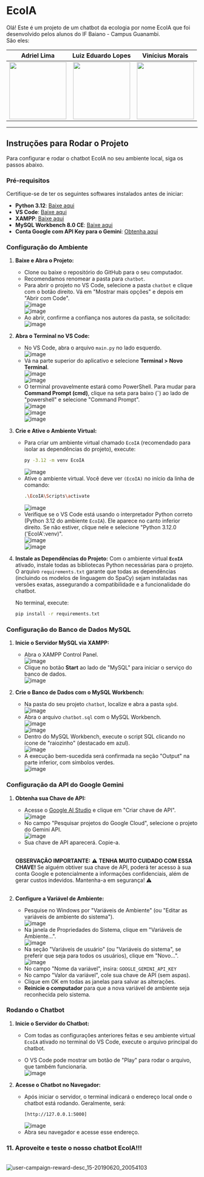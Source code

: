 # EcoIA
Olá! Este é um projeto de um chatbot da ecologia por nome EcoIA que foi desenvolvido pelos alunos do IF Baiano - Campus Guanambi.<br>
São eles: 

| Adriel Lima                                                                                   | Luiz Eduardo Lopes                                                                                 | Vinícius Morais                                                                                 |
| :---------------------------------------------------------------------------------------------: | :---------------------------------------------------------------------------------------------: | :---------------------------------------------------------------------------------------------: |
| <a href="https://www.instagram.com/wrttdriel/"><img src="https://github.com/user-attachments/assets/45e6c560-ff1b-4bd7-9ea0-2ec6b8cfc48a" width="150" height="150"></a> | <a href="https://www.instagram.com/luyzx_05/"><img src="https://github.com/user-attachments/assets/2492ec2f-3dd4-4b91-aede-0c1dbc602695" width="150" height="150"></a> | <a href="https://www.instagram.com/wtfvinaa/"><img src="https://github.com/user-attachments/assets/ed14cfb8-6721-43e9-a474-da1c94e16ee5" width="150" height="150"></a> |

---

## Instruções para Rodar o Projeto

Para configurar e rodar o chatbot EcoIA no seu ambiente local, siga os passos abaixo.

### Pré-requisitos

Certifique-se de ter os seguintes softwares instalados antes de iniciar:

* **Python 3.12**: [Baixe aqui](https://www.python.org/downloads/release/python-3120/)
* **VS Code**: [Baixe aqui](https://code.visualstudio.com/download)
* **XAMPP**: [Baixe aqui](https://www.apachefriends.org/pt_br/download.html)
* **MySQL Workbench 8.0 CE**: [Baixe aqui](https://dev.mysql.com/downloads/workbench/)
* **Conta Google com API Key para o Gemini**: [Obtenha aqui](https://aistudio.google.com/apikey)

### Configuração do Ambiente

1.  **Baixe e Abra o Projeto:**
    * Clone ou baixe o repositório do GitHub para o seu computador.
    * Recomendamos renomear a pasta para `chatbot`.
    * Para abrir o projeto no VS Code, selecione a pasta `chatbot` e clique com o botão direito. Vá em "Mostrar mais opções" e depois em "Abrir com Code".<br>
        ![image](https://github.com/user-attachments/assets/637e19b7-95ef-4f4e-9f2f-cf1bfa7040f7)<br>
        ![image](https://github.com/user-attachments/assets/47960288-5148-40be-97ce-df01809d1980)<br>
    * Ao abrir, confirme a confiança nos autores da pasta, se solicitado:<br>
        ![image](https://github.com/user-attachments/assets/bc4daeb9-b84f-4ada-837a-51215a025efd)

2.  **Abra o Terminal no VS Code:**
    * No VS Code, abra o arquivo `main.py` no lado esquerdo.<br>
        ![image](https://github.com/user-attachments/assets/13c42d7c-13d5-41fd-ae80-75f5c20af962)
    * Vá na parte superior do aplicativo e selecione **Terminal > Novo Terminal**.<br>
        ![image](https://github.com/user-attachments/assets/27569e8b-1ac0-4e7a-b600-ad85890bafc4)<br>
        ![image](https://github.com/user-attachments/assets/c76451a6-8252-4808-91ad-cd31fe61fe9b)<br>
    * O terminal provavelmente estará como PowerShell. Para mudar para **Command Prompt (cmd)**, clique na seta para baixo (ˇ) ao lado de "powershell" e selecione "Command Prompt".<br>
        ![image](https://github.com/user-attachments/assets/06a7a9cc-b192-437e-b4db-abee67938afe)<br>
        ![image](https://github.com/user-attachments/assets/81855581-1b0f-4807-8170-25d60e18cd98)<br>
        ![image](https://github.com/user-attachments/assets/8ff96cf7-a273-42d0-8bbc-1594054b3eb1)

3.  **Crie e Ative o Ambiente Virtual:**
    * Para criar um ambiente virtual chamado `EcoIA` (recomendado para isolar as dependências do projeto), execute:
        ```bash
        py -3.12 -m venv EcoIA
        ```
        ![image](https://github.com/user-attachments/assets/81281276-7d51-4ec7-96ce-03a051240a5d)
    * Ative o ambiente virtual. Você deve ver `(EcoIA)` no início da linha de comando:<br>
        ```bash
        .\EcoIA\Scripts\activate
        ```
        ![image](https://github.com/user-attachments/assets/64667b8a-891e-4f9c-a377-1f481c45ea4b)
    * Verifique se o VS Code está usando o interpretador Python correto (Python 3.12 do ambiente `EcoIA`). Ele aparece no canto inferior direito. Se não estiver, clique nele e selecione "Python 3.12.0 ('EcoIA':venv)".<br>
        ![image](https://github.com/user-attachments/assets/f20aa7ae-2743-4363-b120-db727df2577b)<br>
        ![image](https://github.com/user-attachments/assets/e6c3e9ae-e026-47d5-a5c5-4f691a7ccefd)

4.  **Instale as Dependências do Projeto:**
    Com o ambiente virtual **`EcoIA`** ativado, instale todas as bibliotecas Python necessárias para o projeto. O arquivo `requirements.txt` garante que todas as dependências (incluindo os modelos de linguagem do SpaCy) sejam instaladas nas versões exatas, assegurando a compatibilidade e a funcionalidade do chatbot.

    No terminal, execute:
    ```bash
    pip install -r requirements.txt
    ```

### Configuração do Banco de Dados MySQL

1.  **Inicie o Servidor MySQL via XAMPP:**
    * Abra o XAMPP Control Panel.<br>
        ![image](https://github.com/user-attachments/assets/ba04212d-18c2-450e-b7b9-505ba6b9ca67)<br>
    * Clique no botão **Start** ao lado de "MySQL" para iniciar o serviço do banco de dados.<br>
        ![image](https://github.com/user-attachments/assets/66e2e501-3b38-49ad-982b-fbd4f8fb1f64)

2.  **Crie o Banco de Dados com o MySQL Workbench:**
    * Na pasta do seu projeto `chatbot`, localize e abra a pasta `sgbd`.<br>
        ![image](https://github.com/user-attachments/assets/3813ce80-16f7-4950-af6f-e63f2badebc2)<br>
    * Abra o arquivo `chatbot.sql` com o MySQL Workbench.<br>
        ![image](https://github.com/user-attachments/assets/72d4d829-8bcd-4c6d-b27e-f66834003d75)<br>
        ![image](https://github.com/user-attachments/assets/ff19ea6a-e38f-4ccc-9e86-0ea85a75ac90)<br>
    * Dentro do MySQL Workbench, execute o script SQL clicando no ícone de "raiozinho" (destacado em azul).<br>
        ![image](https://github.com/user-attachments/assets/edad63cc-f7eb-41aa-b153-93f0e6aef44b)<br>
    * A execução bem-sucedida será confirmada na seção "Output" na parte inferior, com símbolos verdes.<br>
        ![image](https://github.com/user-attachments/assets/f04a2976-5111-4aed-91a8-aa029ef5dd52)

### Configuração da API do Google Gemini

1.  **Obtenha sua Chave de API:**
    * Acesse o [Google AI Studio](https://aistudio.google.com/apikey) e clique em "Criar chave de API".<br>
        ![image](https://github.com/user-attachments/assets/890ec6fd-e582-4e34-b196-7befa2c661d7)<br>
    * No campo "Pesquisar projetos do Google Cloud", selecione o projeto do Gemini API.<br>
        ![image](https://github.com/user-attachments/assets/5e34cc08-1935-427e-9c6c-872003091238)<br>
    * Sua chave de API aparecerá. Copie-a.

    <br>**OBSERVAÇÃO IMPORTANTE:** ⚠️ **TENHA MUITO CUIDADO COM ESSA CHAVE!** Se alguém obtiver sua chave de API, poderá ter acesso à sua conta Google e potencialmente a informações confidenciais, além de gerar custos indevidos. Mantenha-a em segurança! ⚠️<br><br>

2.  **Configure a Variável de Ambiente:**
    * Pesquise no Windows por "Variáveis de Ambiente" (ou "Editar as variáveis de ambiente do sistema").<br>
        ![image](https://github.com/user-attachments/assets/04f78028-5b99-4f53-90eb-c8c3cc9470c0)<br>
    * Na janela de Propriedades do Sistema, clique em "Variáveis de Ambiente...".<br>
        ![image](https://github.com/user-attachments/assets/193d2545-f4ad-421e-9823-77ab66222ea5)<br>
    * Na seção "Variáveis de usuário" (ou "Variáveis do sistema", se preferir que seja para todos os usuários), clique em "Novo...".<br>
        ![image](https://github.com/user-attachments/assets/d56145d2-a561-4548-b96a-a974c98e23b9)<br>
    * No campo "Nome da variável", insira: `GOOGLE_GEMINI_API_KEY`
    * No campo "Valor da variável", cole sua chave de API (sem aspas).
    * Clique em OK em todas as janelas para salvar as alterações.
    * **Reinicie o computador** para que a nova variável de ambiente seja reconhecida pelo sistema.

### Rodando o Chatbot

1.  **Inicie o Servidor do Chatbot:**
    * Com todas as configurações anteriores feitas e seu ambiente virtual `EcoIA` ativado no terminal do VS Code, execute o arquivo principal do chatbot. 

    * O VS Code pode mostrar um botão de "Play" para rodar o arquivo, que também funcionaria.<br>
        ![image](https://github.com/user-attachments/assets/1142e0ab-cdba-470d-b59b-62154bd3d1e8)

2.  **Acesse o Chatbot no Navegador:**
    * Após iniciar o servidor, o terminal indicará o endereço local onde o chatbot está rodando. Geralmente, será:
        ```
        [http://127.0.0.1:5000]
        ```
        ![image](https://github.com/user-attachments/assets/a095dad3-d04c-4729-ba70-02030db6ede7)<br>
    * Abra seu navegador e acesse esse endereço.

### 11. Aproveite e teste o nosso chatbot EcoIA!!!<br>
<br>![user-campaign-reward-desc_15-20190620_20054103](https://github.com/user-attachments/assets/39459ec7-5425-41df-9464-6584424d2a4e)
